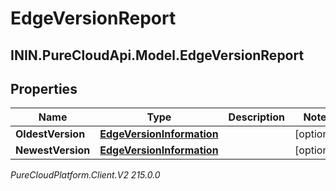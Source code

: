 # EdgeVersionReport

## ININ.PureCloudApi.Model.EdgeVersionReport

## Properties

|Name | Type | Description | Notes|
|------------ | ------------- | ------------- | -------------|
| **OldestVersion** | [**EdgeVersionInformation**](EdgeVersionInformation) |  | [optional] |
| **NewestVersion** | [**EdgeVersionInformation**](EdgeVersionInformation) |  | [optional] |



_PureCloudPlatform.Client.V2 215.0.0_
